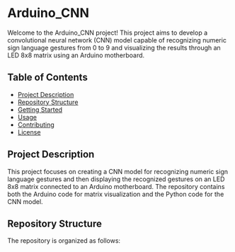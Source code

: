 # Arduino_CNN

Welcome to the Arduino_CNN project! This project aims to develop a convolutional neural network (CNN) model capable of recognizing numeric sign language gestures from 0 to 9 and visualizing the results through an LED 8x8 matrix using an Arduino motherboard.

## Table of Contents

- [Project Description](#project-description)
- [Repository Structure](#repository-structure)
- [Getting Started](#getting-started)
- [Usage](#usage)
- [Contributing](#contributing)
- [License](#license)

## Project Description

This project focuses on creating a CNN model for recognizing numeric sign language gestures and then displaying the recognized gestures on an LED 8x8 matrix connected to an Arduino motherboard. The repository contains both the Arduino code for matrix visualization and the Python code for the CNN model.

## Repository Structure

The repository is organized as follows:

